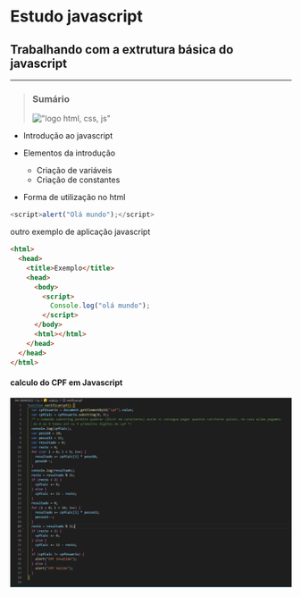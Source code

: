 # Estudo javascript

## Trabalhando com a extrutura básica do javascript

---

> ### Sumário
>
> !["logo html, css, js"](https://img2.gratispng.com/20180920/kl/kisspng-javascript-html5-cascading-style-sheets-css3-5ba40e8038ab77.3391088215374782722321.jpg)

- Introdução ao javascript
- Elementos da introdução

  - Criação de variáveis
  - Criação de constantes

- Forma de utilização no html

```javascript
<script>alert("Olá mundo");</script>
```

outro exemplo de aplicação javascript

```html
<html>
  <head>
    <title>Exemplo</title>
    <head>
      <body>
        <script>
          Console.log("olá mundo");
        </script>
      </body>
      <html></html>
    </head>
  </head>
</html>
```

#### calculo do CPF em Javascript

!["Código do calculo do CPF"](img/cpf.png)
